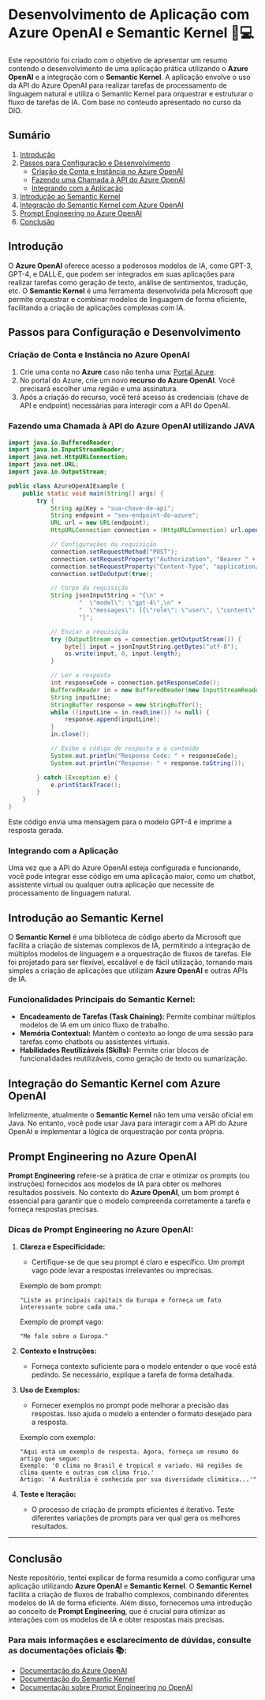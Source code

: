 # Desenvolvimento de Aplicação com Azure OpenAI e Semantic Kernel 🤖💻

Este repositório foi criado com o objetivo de apresentar um resumo contendo o desenvolvimento de uma aplicação prática utilizando o **Azure OpenAI** e a integração com o **Semantic Kernel**. A aplicação envolve o uso da API do Azure OpenAI para realizar tarefas de processamento de linguagem natural e utiliza o Semantic Kernel para orquestrar e estruturar o fluxo de tarefas de IA. Com base no conteudo apresentado no curso da DIO.

## Sumário

1. [Introdução](#introdução)
2. [Passos para Configuração e Desenvolvimento](#passos-para-configuração-e-desenvolvimento)
    - [Criação de Conta e Instância no Azure OpenAI](#criação-de-conta-e-instância-no-azure-openai)
    - [Fazendo uma Chamada à API do Azure OpenAI](#fazendo-uma-chamada-à-api-do-azure-openai)
    - [Integrando com a Aplicação](#integrando-com-a-aplicação)
3. [Introdução ao Semantic Kernel](#introdução-ao-semantic-kernel)
4. [Integração do Semantic Kernel com Azure OpenAI](#integração-do-semantic-kernel-com-azure-openai)
5. [Prompt Engineering no Azure OpenAI](#prompt-engineering-no-azure-openai)
6. [Conclusão](#conclusão)

## Introdução

O **Azure OpenAI** oferece acesso a poderosos modelos de IA, como GPT-3, GPT-4, e DALL·E, que podem ser integrados em suas aplicações para realizar tarefas como geração de texto, análise de sentimentos, tradução, etc. O **Semantic Kernel** é uma ferramenta desenvolvida pela Microsoft que permite orquestrar e combinar modelos de linguagem de forma eficiente, facilitando a criação de aplicações complexas com IA.

## Passos para Configuração e Desenvolvimento

### Criação de Conta e Instância no Azure OpenAI

1. Crie uma conta no **Azure** caso não tenha uma: [Portal Azure](https://azure.microsoft.com).
2. No portal do Azure, crie um novo **recurso do Azure OpenAI**. Você precisará escolher uma região e uma assinatura.
3. Após a criação do recurso, você terá acesso às credenciais (chave de API e endpoint) necessárias para interagir com a API do OpenAI.

### Fazendo uma Chamada à API do Azure OpenAI utilizando JAVA



```java
import java.io.BufferedReader;
import java.io.InputStreamReader;
import java.net.HttpURLConnection;
import java.net.URL;
import java.io.OutputStream;

public class AzureOpenAIExample {
    public static void main(String[] args) {
        try {
            String apiKey = "sua-chave-de-api";
            String endpoint = "seu-endpoint-do-azure";
            URL url = new URL(endpoint);
            HttpURLConnection connection = (HttpURLConnection) url.openConnection();

            // Configurações da requisição
            connection.setRequestMethod("POST");
            connection.setRequestProperty("Authorization", "Bearer " + apiKey);
            connection.setRequestProperty("Content-Type", "application/json");
            connection.setDoOutput(true);

            // Corpo da requisição
            String jsonInputString = "{\n" +
                    "  \"model\": \"gpt-4\",\n" +
                    "  \"messages\": [{\"role\": \"user\", \"content\": \"Olá, como você está?\"}]\n" +
                    "}";

            // Enviar a requisição
            try (OutputStream os = connection.getOutputStream()) {
                byte[] input = jsonInputString.getBytes("utf-8");
                os.write(input, 0, input.length);
            }

            // Ler a resposta
            int responseCode = connection.getResponseCode();
            BufferedReader in = new BufferedReader(new InputStreamReader(connection.getInputStream()));
            String inputLine;
            StringBuffer response = new StringBuffer();
            while ((inputLine = in.readLine()) != null) {
                response.append(inputLine);
            }
            in.close();

            // Exibe o código de resposta e o conteúdo
            System.out.println("Response Code: " + responseCode);
            System.out.println("Response: " + response.toString());

        } catch (Exception e) {
            e.printStackTrace();
        }
    }
}
```

Este código envia uma mensagem para o modelo GPT-4 e imprime a resposta gerada.

### Integrando com a Aplicação

Uma vez que a API do Azure OpenAI esteja configurada e funcionando, você pode integrar esse código em uma aplicação maior, como um chatbot, assistente virtual ou qualquer outra aplicação que necessite de processamento de linguagem natural.

## Introdução ao Semantic Kernel

O **Semantic Kernel** é uma biblioteca de código aberto da Microsoft que facilita a criação de sistemas complexos de IA, permitindo a integração de múltiplos modelos de linguagem e a orquestração de fluxos de tarefas. Ele foi projetado para ser flexível, escalável e de fácil utilização, tornando mais simples a criação de aplicações que utilizam **Azure OpenAI** e outras APIs de IA.

### Funcionalidades Principais do Semantic Kernel:

- **Encadeamento de Tarefas (Task Chaining):** Permite combinar múltiplos modelos de IA em um único fluxo de trabalho.
- **Memória Contextual:** Mantém o contexto ao longo de uma sessão para tarefas como chatbots ou assistentes virtuais.
- **Habilidades Reutilizáveis (Skills):** Permite criar blocos de funcionalidades reutilizáveis, como geração de texto ou sumarização.

## Integração do Semantic Kernel com Azure OpenAI

Infelizmente, atualmente o **Semantic Kernel** não tem uma versão oficial em Java. No entanto, você pode usar Java para interagir com a API do Azure OpenAI e implementar a lógica de orquestração por conta própria.

## Prompt Engineering no Azure OpenAI

**Prompt Engineering** refere-se à prática de criar e otimizar os prompts (ou instruções) fornecidos aos modelos de IA para obter os melhores resultados possíveis. No contexto do **Azure OpenAI**, um bom prompt é essencial para garantir que o modelo compreenda corretamente a tarefa e forneça respostas precisas.

### Dicas de Prompt Engineering no Azure OpenAI:

1. **Clareza e Especificidade:**
   - Certifique-se de que seu prompt é claro e específico. Um prompt vago pode levar a respostas irrelevantes ou imprecisas.
   
   Exemplo de bom prompt:
   ```plaintext
   "Liste as principais capitais da Europa e forneça um fato interessante sobre cada uma."
   ```
   
   Exemplo de prompt vago:
   ```plaintext
   "Me fale sobre a Europa."
   ```

2. **Contexto e Instruções:**
   - Forneça contexto suficiente para o modelo entender o que você está pedindo. Se necessário, explique a tarefa de forma detalhada.
   
3. **Uso de Exemplos:**
   - Fornecer exemplos no prompt pode melhorar a precisão das respostas. Isso ajuda o modelo a entender o formato desejado para a resposta.

   Exemplo com exemplo:
   ```plaintext
   "Aqui está um exemplo de resposta. Agora, forneça um resumo do artigo que segue:
   Exemplo: 'O clima no Brasil é tropical e variado. Há regiões de clima quente e outras com clima frio.'
   Artigo: 'A Austrália é conhecida por sua diversidade climática...'"
   ```

4. **Teste e Iteração:**
   - O processo de criação de prompts eficientes é iterativo. Teste diferentes variações de prompts para ver qual gera os melhores resultados. 

---

## Conclusão

Neste repositório, tentei explicar de forma resumida a  como configurar uma aplicação utilizando **Azure OpenAI** e **Semantic Kernel**. O **Semantic Kernel** facilita a criação de fluxos de trabalho complexos, combinando diferentes modelos de IA de forma eficiente. Além disso, fornecemos uma introdução ao conceito de **Prompt Engineering**, que é crucial para otimizar as interações com os modelos de IA e obter respostas mais precisas.

### Para mais informações e esclarecimento de dúvidas, consulte as documentações oficiais 📚:

- [Documentação do Azure OpenAI](https://learn.microsoft.com/en-us/azure/cognitive-services/openai/)
- [Documentação do Semantic Kernel](https://github.com/microsoft/semantic-kernel)
- [Documentação sobre Prompt Engineering no OpenAI](https://beta.openai.com/docs/guides/completion/prompt-design)

